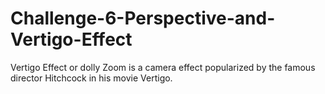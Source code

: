 # Challenge-6-Perspective-and-Vertigo-Effect
Vertigo Effect or dolly Zoom is a camera effect popularized by the famous director Hitchcock in his movie Vertigo.
